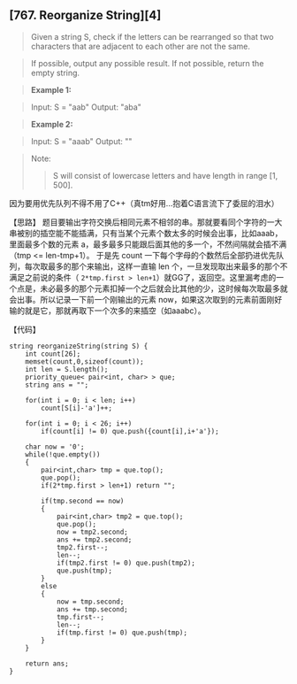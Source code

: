 ## [767. Reorganize String][4]

> Given a string S, check if the letters can be rearranged so that two characters that are adjacent to each other are not the same.

>If possible, output any possible result.  If not possible, return the empty string.

>**Example 1:**

>Input: S = "aab"
>Output: "aba"

>**Example 2:**

>Input: S = "aaab"
>Output: ""

>Note:
>
>    >S will consist of lowercase letters and have length in range [1, 500].

因为要用优先队列不得不用了C++（真tm好用...抱着C语言流下了委屈的泪水）

【思路】
题目要输出字符交换后相同元素不相邻的串。那就要看同个字符的一大串被别的插空能不能插满，只有当某个元素个数太多的时候会出事，比如aaab，里面最多个数的元素 a，最多最多只能跟后面其他的多一个，不然间隔就会插不满（tmp <= len-tmp+1）。
于是先 count 一下每个字母的个数然后全部扔进优先队列，每次取最多的那个来输出，这样一直输 len 个，一旦发现取出来最多的那个不满足之前说的条件（ `2*tmp.first > len+1`）就GG了，返回空。这里漏考虑的一个点是，未必最多的那个元素扣掉一个之后就会比其他的少，这时候每次取最多就会出事。所以记录一下前一个刚输出的元素 now，如果这次取到的元素前面刚好输的就是它，那就再取下一个次多的来插空（如aaabc）。

【代码】
```
string reorganizeString(string S) {
    int count[26];
    memset(count,0,sizeof(count));
	int len = S.length();
	priority_queue< pair<int, char> > que;
	string ans = "";
	
	for(int i = 0; i < len; i++)
		count[S[i]-'a']++;

	for(int i = 0; i < 26; i++)
		if(count[i] != 0) que.push({count[i],i+'a'});
		
	char now = '0';
	while(!que.empty())
	{
		pair<int,char> tmp = que.top();
		que.pop();
		if(2*tmp.first > len+1) return "";
		
		if(tmp.second == now)
		{
			pair<int,char> tmp2 = que.top();
			que.pop();
			now = tmp2.second;
			ans += tmp2.second;
			tmp2.first--;
			len--;
			if(tmp2.first != 0) que.push(tmp2);
			que.push(tmp);
		}
		else
		{
			now = tmp.second;
			ans += tmp.second;
			tmp.first--;
			len--;
			if(tmp.first != 0) que.push(tmp);
		}
	}
	
	return ans; 
}
```